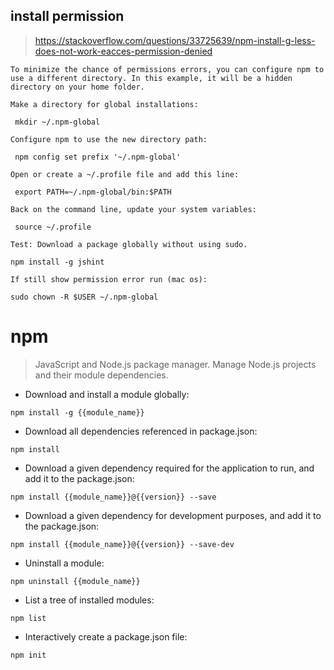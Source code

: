 ## install permission
> https://stackoverflow.com/questions/33725639/npm-install-g-less-does-not-work-eacces-permission-denied

    To minimize the chance of permissions errors, you can configure npm to use a different directory. In this example, it will be a hidden directory on your home folder.

    Make a directory for global installations:

     mkdir ~/.npm-global

    Configure npm to use the new directory path:

     npm config set prefix '~/.npm-global'

    Open or create a ~/.profile file and add this line:

     export PATH=~/.npm-global/bin:$PATH

    Back on the command line, update your system variables:

     source ~/.profile

    Test: Download a package globally without using sudo.

    npm install -g jshint

    If still show permission error run (mac os):

    sudo chown -R $USER ~/.npm-global   




# npm

> JavaScript and Node.js package manager.
> Manage Node.js projects and their module dependencies.

- Download and install a module globally:

`npm install -g {{module_name}}`

- Download all dependencies referenced in package.json:

`npm install`

- Download a given dependency required for the application to run, and add it to the package.json:

`npm install {{module_name}}@{{version}} --save`

- Download a given dependency for development purposes, and add it to the package.json:

`npm install {{module_name}}@{{version}} --save-dev`

- Uninstall a module:

`npm uninstall {{module_name}}`

- List a tree of installed modules:

`npm list`

- Interactively create a package.json file:

`npm init`
